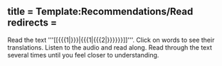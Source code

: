 title = Template:Recommendations/Read
redirects =
---

Read the text '''[[{{{1|}}}|{{{1|{{{2|}}}}}}]]'''. Click on words to see their translations. Listen to the audio and read along. Read through the text several times until you feel closer to understanding.